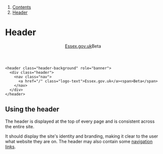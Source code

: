 <div class="breadcrumbs">
  <ol>
    <li><a href="/docs/core/contents">Contents</a></li>
    <li><a href="#">Header</a></li>
  </ol>
</div>

# Header

<header class="header-background" role="banner">
  <div class="header">
    <nav class="nav">
      <a href="/" class="logo-text">Essex.gov.uk</a><span>Beta</span>
    </nav>
  </div>
</header>

    <header class="header-background" role="banner">
      <div class="header">
        <nav class="nav">
          <a href="/" class="logo-text">Essex.gov.uk</a><span>Beta</span>
        </nav>
      </div>
    </header>


## Using the header

The header is displayed at the top of every page and is consistent across the entire site.

It should display the site's identity and branding, making it clear to the user what website they are on. The header may also contain some <a href="/docs/core/elements/nav">navigation links</a>.  
